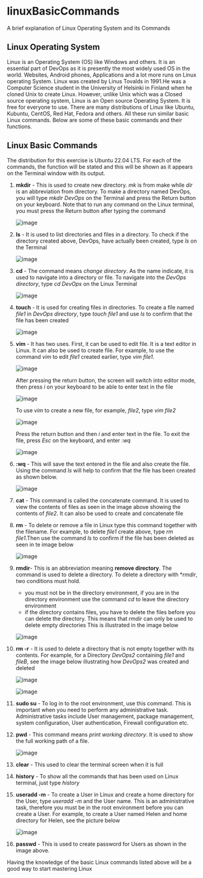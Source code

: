 # linuxBasicCommands
A brief explanation of Linux Operating System and its Commands
## Linux Operating System  
Linux is an Operating System (OS) like Windows and others. It is an essential part of DevOps as it is presently the most widely used OS in the world. Websites, Android phones, Applications and a lot more runs on Linux operating System. Linux was created by Linus Tovalds in 1991.He was a Computer Science student in the University of Helsinki in Finland when he cloned Unix to create Linux. However, unlike Unix which was a Closed source operating system, Linux is an Open source Operating System. It is free for everyone to use. There are many distributions of Linux like Ubuntu, Kubuntu, CentOS, Red Hat, Fedora and others. All these run similar basic Linux commands. Below are some of these basic commands and their functions.  

## Linux Basic Commands  
The distribution for this exercise is Ubuntu 22.04 LTS. For each of the commands, the function will be stated and this will be shown as it appears on the Terminal window with its output.  

1. **mkdir** - This is used to create new directory. *mk* is from make while *dir* is an abbreviation from directory.
   To make a directory named DevOps, you will type *mkdir DevOps* on the Terminal and press the Return button on your keyboard. Note that to run any command on the Linux terminal, you
   must press the Return button after typing the command

   ![image](https://github.com/Yemmy-Oye/linuxBasicCommands/assets/129787413/579190f9-0612-4577-92cd-add2d0ac1600)


2. **ls** - It is used to list directories and files in a directory.
   To check if the directory created above, DevOps, have actually been created, type *ls* on the Terminal

   ![image](https://github.com/Yemmy-Oye/linuxBasicCommands/assets/129787413/6a9e35d7-569a-46ae-a28e-f60a594d4b54)
   

3. **cd** - The command means *change directory*. As the name indicate, it is used to navigate into a directory or file.
   To navigate into the *DevOps directory*, type *cd DevOps* on the Linux Terminal

   ![image](https://github.com/Yemmy-Oye/linuxBasicCommands/assets/129787413/f7cc2b24-6ee8-49ad-8a7d-197850d74d35)

4. **touch** - It is used for creating files in directories. To create a file named *file1* in *DevOps directory*, type *touch file1* and use *ls* to confirm that the file has been 
   created

   ![image](https://github.com/Yemmy-Oye/linuxBasicCommands/assets/129787413/7316087e-c612-4f79-9c4b-3ef8588ebe91)

5. **vim** - It has two uses. First, it can be used to edit file. It is a text editor in Linux. It can also be used to create file.
   For example, to use the command *vim* to edit *file1* created earlier, type *vim file1*.

   ![image](https://github.com/Yemmy-Oye/linuxBasicCommands/assets/129787413/c1554a8a-0174-4ccc-b421-99f653acd023)

   After pressing the return button, the screen will switch into editor mode, then press *i* on your keyboard to be able to enter text in the file

   ![image](https://github.com/Yemmy-Oye/linuxBasicCommands/assets/129787413/c0acbd06-6733-45cc-871e-88ef7b2e97f9)

   To use *vim* to create a new file, for example, *file2*, type *vim file2*

   ![image](https://github.com/Yemmy-Oye/linuxBasicCommands/assets/129787413/d33cb936-f271-4091-aaf3-3a0cb6290c38)
   
   Press the return button and then *i* and enter text in the file. To exit the file, press *Esc* on the keyboard, and enter *:wq*

   ![image](https://github.com/Yemmy-Oye/linuxBasicCommands/assets/129787413/f8760fc5-267a-4130-a29d-cc428721980f)

6. **:wq** - This will save the text entered in the file and also create the file. Using the command *ls* will help to confirm that the file has been created as shown below.

   ![image](https://github.com/Yemmy-Oye/linuxBasicCommands/assets/129787413/a8c337cc-17e3-4fff-ac77-d095bc0c27f7)

7. **cat** - This command is called the concatenate command. It is used to view the contents of files as seen in the image above showing the contents of *file2*. It can also be used to create and concatenate file

8. **rm** - To delete or remove a file in Linux type this command together with the filename. For example, to delete *file1* create above, type *rm file1*.Then use the command *ls* to confirm if the file has been deleted as seen in te image below

   ![image](https://github.com/Yemmy-Oye/linuxBasicCommands/assets/129787413/84ab23ca-7d2f-418f-b9a5-f04bf70a9bf4)

9. **rmdir**- This is an abbreviation meaning **remove directory**. The command is used to delete a directory. To delete a directory with **rmdir*, two conditions must hold.
   - you must not be in the directory environment, if you are in the directory environment use the command *cd* to leave the directory environment
   - if the directory contains files, you have to delete the files before you can delete the directory. This means that *rmdir* can only be used to delete empty directories
   This is illustrated in the image below

   ![image](https://github.com/Yemmy-Oye/linuxBasicCommands/assets/129787413/4219a4e4-3f4b-459b-8c35-336296f705e8)

10. **rm -r** - It is used to delete a directory that is not empty together with its contents.  For example, for a Directory *DevOps2* containing *file1* and *fileB*, see the image below illustrating how *DevOps2* was created and deleted

    ![image](https://github.com/Yemmy-Oye/linuxBasicCommands/assets/129787413/5c67b8ed-bf47-40cc-bf51-d8ae738ecc82)

    ![image](https://github.com/Yemmy-Oye/linuxBasicCommands/assets/129787413/c3b76f5d-7f3b-4af8-9033-586ecea86e10)

11. **sudo su** - To log in to the root environment, use this command. This is important when you need to perform any administrative task. Administrative tasks include User management, package management, system configuration, User authentication, Firewall configuration etc.

12. **pwd** - This command means *print working directory*. It is used to show the full working path of a file.

     ![image](https://github.com/Yemmy-Oye/linuxBasicCommands/assets/129787413/e6aa53d2-c5a1-439c-a85b-318ad705845f)

13. **clear** - This used to clear the terminal screen when it is full

14. **history** - To show all the commands that has been used on Linux terminal, just type *history*

15. **useradd -m** - To create a User in Linux and create a home directory for the User, type *useradd -m* and the User name. This is an administrative task, therefore you must be in the root environment before you can create a User. For example, to create a User named Helen and home directory for Helen, see the picture below

    ![image](https://github.com/Yemmy-Oye/linuxBasicCommands/assets/129787413/e8b3d06f-092e-435e-a489-8550daf72cb9)

16. **passwd** - This is used to create password for Users as shown in the image above.

Having the knowledge of the basic Linux commands listed above will be a good way to start mastering Linux 

    



    

     




   
 




    
    



   

    
